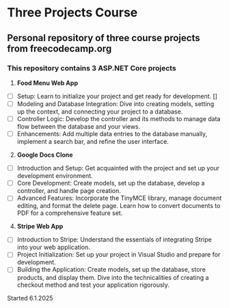 # Three Projects Course

## Personal repository of three course projects from freecodecamp.org

### This repository contains 3 ASP.NET Core projects

1. **Food Menu Web App**
  - [ ] Setup: Learn to initialize your project and get ready for development. []
  - [ ] Modeling and Database Integration: Dive into creating models, setting up the context, and connecting your project to a database.
  - [ ] Controller Logic: Develop the controller and its methods to manage data flow between the database and your views.
  - [ ] Enhancements: Add multiple data entries to the database manually, implement a search bar, and refine the user interface.

2. **Google Docs Clone**
  - [ ] Introduction and Setup: Get acquainted with the project and set up your development environment.
  - [ ] Core Development: Create models, set up the database, develop a controller, and handle page creation.
  - [ ] Advanced Features: Incorporate the TinyMCE library, manage document editing, and format the delete page. Learn how to convert documents to PDF for a comprehensive feature set.

4. **Stripe Web App**
  - [ ] Introduction to Stripe: Understand the essentials of integrating Stripe into your web application.
  - [ ] Project Initialization: Set up your project in Visual Studio and prepare for development.
  - [ ] Building the Application: Create models, set up the database, store products, and display them. Dive into the technicalities of creating a checkout method and test your application rigorously.

Started 6.1.2025
